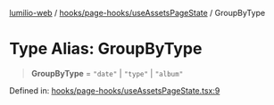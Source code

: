 [lumilio-web](../../../../modules.md) / [hooks/page-hooks/useAssetsPageState](../index.md) / GroupByType

# Type Alias: GroupByType

> **GroupByType** = `"date"` \| `"type"` \| `"album"`

Defined in: [hooks/page-hooks/useAssetsPageState.tsx:9](https://github.com/EdwinZhanCN/Lumilio-Photos/blob/5a9be158f2088be7556fada16832ccc8d88ac157/web/src/hooks/page-hooks/useAssetsPageState.tsx#L9)
